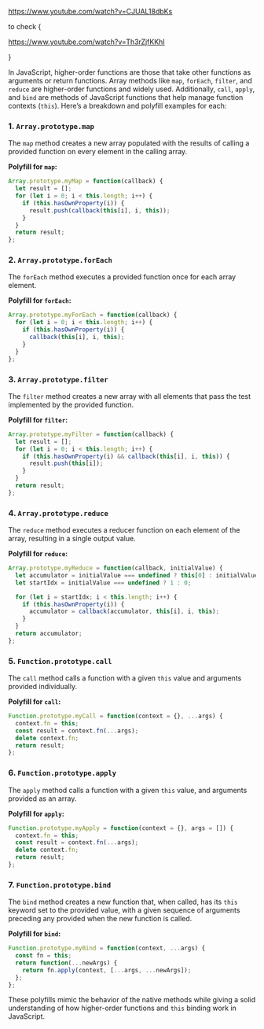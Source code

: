 


https://www.youtube.com/watch?v=CJUAL18dbKs


to check {

https://www.youtube.com/watch?v=Th3rZjfKKhI


}



In JavaScript, higher-order functions are those that take other functions as arguments or return functions. Array methods like `map`, `forEach`, `filter`, and `reduce` are higher-order functions and widely used. Additionally, `call`, `apply`, and `bind` are methods of JavaScript functions that help manage function contexts (`this`). Here’s a breakdown and polyfill examples for each:

### 1. **`Array.prototype.map`**
The `map` method creates a new array populated with the results of calling a provided function on every element in the calling array.

**Polyfill for `map`:**
```javascript
Array.prototype.myMap = function(callback) {
  let result = [];
  for (let i = 0; i < this.length; i++) {
    if (this.hasOwnProperty(i)) {
      result.push(callback(this[i], i, this));
    }
  }
  return result;
};
```

### 2. **`Array.prototype.forEach`**
The `forEach` method executes a provided function once for each array element.

**Polyfill for `forEach`:**
```javascript
Array.prototype.myForEach = function(callback) {
  for (let i = 0; i < this.length; i++) {
    if (this.hasOwnProperty(i)) {
      callback(this[i], i, this);
    }
  }
};
```

### 3. **`Array.prototype.filter`**
The `filter` method creates a new array with all elements that pass the test implemented by the provided function.

**Polyfill for `filter`:**
```javascript
Array.prototype.myFilter = function(callback) {
  let result = [];
  for (let i = 0; i < this.length; i++) {
    if (this.hasOwnProperty(i) && callback(this[i], i, this)) {
      result.push(this[i]);
    }
  }
  return result;
};
```

### 4. **`Array.prototype.reduce`**
The `reduce` method executes a reducer function on each element of the array, resulting in a single output value.

**Polyfill for `reduce`:**
```javascript
Array.prototype.myReduce = function(callback, initialValue) {
  let accumulator = initialValue === undefined ? this[0] : initialValue;
  let startIdx = initialValue === undefined ? 1 : 0;

  for (let i = startIdx; i < this.length; i++) {
    if (this.hasOwnProperty(i)) {
      accumulator = callback(accumulator, this[i], i, this);
    }
  }
  return accumulator;
};
```

### 5. **`Function.prototype.call`**
The `call` method calls a function with a given `this` value and arguments provided individually.

**Polyfill for `call`:**
```javascript
Function.prototype.myCall = function(context = {}, ...args) {
  context.fn = this;
  const result = context.fn(...args);
  delete context.fn;
  return result;
};
```

### 6. **`Function.prototype.apply`**
The `apply` method calls a function with a given `this` value, and arguments provided as an array.

**Polyfill for `apply`:**
```javascript
Function.prototype.myApply = function(context = {}, args = []) {
  context.fn = this;
  const result = context.fn(...args);
  delete context.fn;
  return result;
};
```

### 7. **`Function.prototype.bind`**
The `bind` method creates a new function that, when called, has its `this` keyword set to the provided value, with a given sequence of arguments preceding any provided when the new function is called.

**Polyfill for `bind`:**
```javascript
Function.prototype.myBind = function(context, ...args) {
  const fn = this;
  return function(...newArgs) {
    return fn.apply(context, [...args, ...newArgs]);
  };
};
```

These polyfills mimic the behavior of the native methods while giving a solid understanding of how higher-order functions and `this` binding work in JavaScript.




